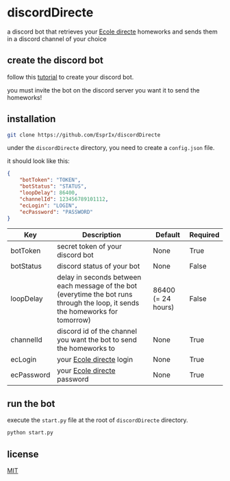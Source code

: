 # discordDirecte
a discord bot that retrieves your [Ecole directe](https://ecoledirecte.com) homeworks and sends them in a discord channel of your choice

## create the discord bot
follow this [tutorial](https://discordpy.readthedocs.io/en/stable/discord.html) to create your discord bot.

you must invite the bot on the discord server you want it to send the homeworks!

## installation
```bash
git clone https://github.com/EsprIx/discordDirecte
```
under the ```discordDirecte``` directory, you need to create a ```config.json``` file.

it should look like this:
```json
{
    "botToken": "TOKEN",
    "botStatus": "STATUS",
    "loopDelay": 86400,
    "channelId": 123456789101112,
    "ecLogin": "LOGIN",
    "ecPassword": "PASSWORD"
}
```
| Key | Description | Default | Required |
|---|---|---|---|
| botToken | secret token of your discord bot | None | True |
| botStatus | discord status of your bot | None | False |
| loopDelay | delay in seconds between each message of the bot (everytime the bot runs through the loop, it sends the homeworks for tomorrow) | 86400 (= 24 hours) | False |
| channelId | discord id of the channel you want the bot to send the homeworks to | None | True |
| ecLogin | your [Ecole directe](https://ecoledirecte.com) login | None | True |
| ecPassword | your [Ecole directe](https://ecoledirecte.com) password | None | True |

## run the bot
execute the ```start.py``` file at the root of ```discordDirecte``` directory.
```bash
python start.py
```

## license
[MIT](https://choosealicense.com/licenses/mit/)
